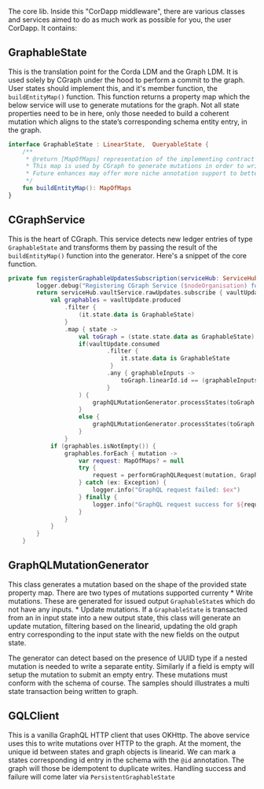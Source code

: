 The core lib. Inside this "CorDapp middleware", there are various classes and services aimed to do as much work as possible for you, the user CorDapp.
 It contains:

## GraphableState

 This is the translation point for the Corda LDM and the Graph LDM. It is used solely by CGraph under the hood to perform a commit to the graph.
User states should implement this, and it's member function, the `buildEntityMap()` function.
 This function returns a property map which the below service will use to generate mutations for the graph.
  Not all state properties need to be in here, only those needed to build a coherent mutation which aligns to the state’s corresponding schema entity entry, in the graph. 
  
```kotlin
interface GraphableState : LinearState,  QueryableState {
    /**
     * @return [MapOfMaps] representation of the implementing contract state.
     * This map is used by CGraph to generate mutations in order to write persisted states to the graph db instance.
     * Future enhances may offer more niche annotation support to better track relationships across state model and graph entities.
     */
    fun buildEntityMap(): MapOfMaps
}
```

## CGraphService
 This is the heart of CGraph. This service detects new ledger entries of type `GraphableState` and transforms them by passing the result of the `buildEntityMap()` function into the generator.
 Here's a snippet of the core function.
 
```kotlin
private fun registerGraphableUpdatesSubscription(serviceHub: ServiceHub): Subscription  {
        logger.debug("Registering CGraph Service ($nodeOrganisation) for Vault Raw Updates.")
        return serviceHub.vaultService.rawUpdates.subscribe { vaultUpdate ->
            val graphables = vaultUpdate.produced
                .filter {
                    (it.state.data is GraphableState)
                }
                .map { state ->
                    val toGraph = (state.state.data as GraphableState)
                    if(vaultUpdate.consumed
                            .filter {
                                it.state.data is GraphableState
                             }
                            .any { graphableInputs ->
                                toGraph.linearId.id == (graphableInputs.state.data as GraphableState).linearId.id 
                            }
                    ) {
                        graphQLMutationGenerator.processStates(toGraph.buildEntityMap(), TransactionType.GENERAL)
                    }
                    else {
                        graphQLMutationGenerator.processStates(toGraph.buildEntityMap(), TransactionType.ISSUANCE)
                    }
                }
            if (graphables.isNotEmpty()) {
                graphables.forEach { mutation ->
                    var request: MapOfMaps? = null
                    try {
                        request = performGraphQLRequest(mutation, GraphQLRequestType.MUTATION)
                    } catch (ex: Exception) {
                        logger.info("GraphQL request failed: $ex")
                    } finally {
                        logger.info("GraphQL request success for ${request}")
                    }
                }
            }
        }
    }
```

## GraphQLMutationGenerator 
 This class generates a mutation based on the shape of the provided state property map. There are two types of mutations supported currenty
    * Write mutations. These are generated for issued output `GraphableState`s which do not have any inputs.
    * Update mutations. If a `GraphableState` is transacted from an in input state into a new output state, this class will generate an update mutation, filtering based on the linearid, updating the old graph entry corresponding to the input state with the new fields on the output state. 
 
 The generator can detect based on the presence of UUID type if a nested mutation is needed to write a separate entity. Similarly if a field is empty will setup the mutation to submit an empty entry. 
 These mutations must conform with the schema of course. The samples should illustrates a multi state transaction being written to graph.

## GQLClient
 This is a vanilla GraphQL HTTP client that uses OKHttp. The above service uses this to write mutations over HTTP to the graph.
  At the moment, the unique id between states and graph objects is linearid. We can mark a states corresponding id entry in the schema with the `@id` annotation.
  The graph will those be idempotent to duplicate writes. Handling success and failure will come later via `PersistentGraphableState`